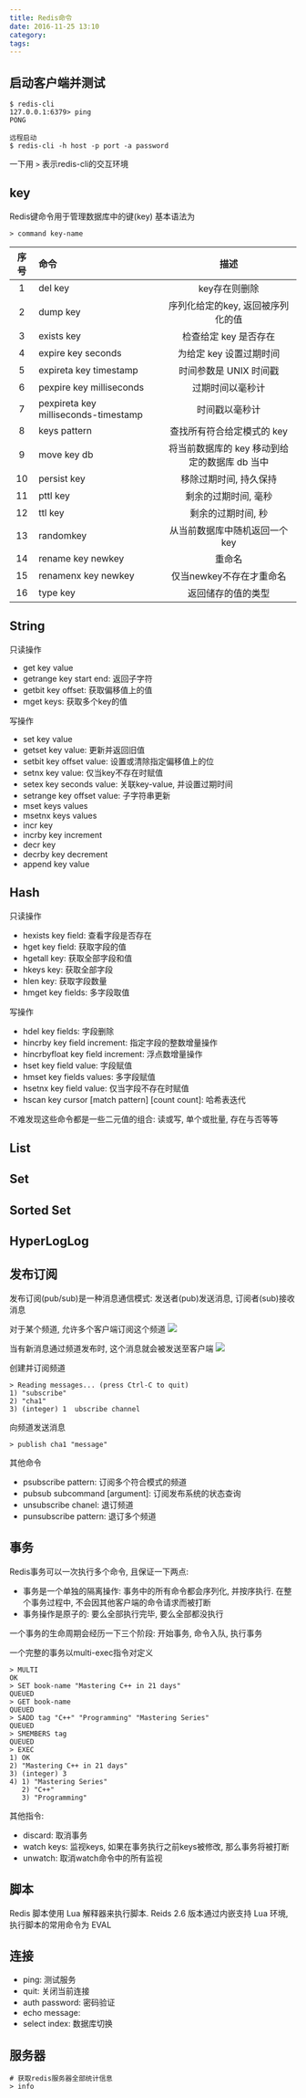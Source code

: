 ```yaml
---
title: Redis命令
date: 2016-11-25 13:10
category:
tags:
---
```


## 启动客户端并测试
    $ redis-cli
    127.0.0.1:6379> ping
    PONG

    远程启动
    $ redis-cli -h host -p port -a password

一下用 `>` 表示redis-cli的交互环境

## key
Redis键命令用于管理数据库中的键(key)
基本语法为

    > command key-name

序号  | 命令 | 描述|
:----:|:-----|:----:|
1| del key|key存在则删除
2| dump key| 序列化给定的key, 返回被序列化的值
3| exists key| 检查给定 key 是否存在
4| expire key seconds|为给定 key 设置过期时间
5| expireta key timestamp| 时间参数是 UNIX 时间戳
6| pexpire key milliseconds| 过期时间以毫秒计
7| pexpireta key milliseconds-timestamp|时间戳以毫秒计
8| keys pattern| 查找所有符合给定模式的 key
9| move key db| 将当前数据库的 key 移动到给定的数据库 db 当中
10| persist key| 移除过期时间, 持久保持
11| pttl key| 剩余的过期时间, 毫秒
12| ttl key| 剩余的过期时间, 秒
13| randomkey| 从当前数据库中随机返回一个 key
14| rename key newkey| 重命名
15| renamenx key newkey| 仅当newkey不存在才重命名
16| type key| 返回储存的值的类型

## String

只读操作
- get key value
- getrange key start end: 返回子字符
- getbit key offset: 获取偏移值上的值
- mget keys: 获取多个key的值

写操作
- set key value
- getset key value: 更新并返回旧值
- setbit key offset value: 设置或清除指定偏移值上的位
- setnx key value: 仅当key不存在时赋值
- setex key seconds value: 关联key-value, 并设置过期时间
- setrange key offset value: 子字符串更新
- mset keys values
- msetnx keys values
- incr key
- incrby key increment
- decr key
- decrby key decrement
- append key value


## Hash

只读操作
- hexists key field: 查看字段是否存在
- hget key field: 获取字段的值
- hgetall key: 获取全部字段和值
- hkeys key: 获取全部字段
- hlen key: 获取字段数量
- hmget key fields: 多字段取值

写操作
- hdel key fields: 字段删除
- hincrby key field increment: 指定字段的整数增量操作
- hincrbyfloat key field increment: 浮点数增量操作
- hset key field value: 字段赋值
- hmset key fields values: 多字段赋值
- hsetnx key field value: 仅当字段不存在时赋值
- hscan key cursor [match pattern] [count count]: 哈希表迭代

不难发现这些命令都是一些二元值的组合: 读或写, 单个或批量, 存在与否等等

## List

## Set

## Sorted Set

## HyperLogLog

## 发布订阅
发布订阅(pub/sub)是一种消息通信模式: 发送者(pub)发送消息, 订阅者(sub)接收消息

对于某个频道, 允许多个客户端订阅这个频道
![](redis-订阅.png)

当有新消息通过频道发布时, 这个消息就会被发送至客户端
![](redis-发布.png)

创建并订阅频道

    > Reading messages... (press Ctrl-C to quit)
    1) "subscribe"
    2) "cha1"
    3) (integer) 1  ubscribe channel

向频道发送消息

    > publish cha1 "message"

其他命令
- psubscribe pattern: 订阅多个符合模式的频道
- pubsub subcommand [argument]: 订阅发布系统的状态查询
- unsubscribe chanel: 退订频道
- punsubscribe pattern: 退订多个频道

## 事务
Redis事务可以一次执行多个命令, 且保证一下两点:

- 事务是一个单独的隔离操作: 事务中的所有命令都会序列化, 并按序执行. 在整个事务过程中, 不会因其他客户端的命令请求而被打断
- 事务操作是原子的: 要么全部执行完毕, 要么全部都没执行

一个事务的生命周期会经历一下三个阶段: 开始事务, 命令入队, 执行事务

一个完整的事务以multi-exec指令对定义

    > MULTI
    OK
    > SET book-name "Mastering C++ in 21 days"
    QUEUED
    > GET book-name
    QUEUED
    > SADD tag "C++" "Programming" "Mastering Series"
    QUEUED
    > SMEMBERS tag
    QUEUED
    > EXEC
    1) OK
    2) "Mastering C++ in 21 days"
    3) (integer) 3
    4) 1) "Mastering Series"
       2) "C++"
       3) "Programming"

其他指令:
- discard: 取消事务
- watch keys: 监视keys, 如果在事务执行之前keys被修改, 那么事务将被打断
- unwatch: 取消watch命令中的所有监视

## 脚本
Redis 脚本使用 Lua 解释器来执行脚本.  Reids 2.6 版本通过内嵌支持 Lua 环境, 执行脚本的常用命令为 EVAL

## 连接

- ping: 测试服务
- quit: 关闭当前连接
- auth password: 密码验证
- echo message:
- select index: 数据库切换

## 服务器

    # 获取redis服务器全部统计信息
    > info
